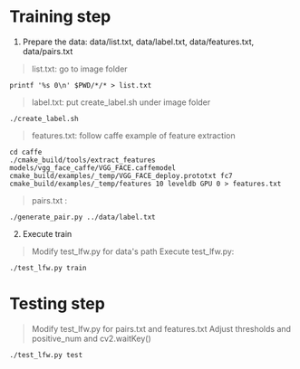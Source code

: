 # Training step #

1. Prepare the data:	data/list.txt,	data/label.txt,	data/features.txt,	data/pairs.txt
     
 >list.txt: go to image folder     
 ```
 printf '%s 0\n' $PWD/*/* > list.txt
 ```     
 >label.txt: put create_label.sh under image folder     
 ```
 ./create_label.sh
 ```     
 >features.txt: follow caffe example of feature extraction     
 ```
 cd caffe
 ./cmake_build/tools/extract_features models/vgg_face_caffe/VGG_FACE.caffemodel cmake_build/examples/_temp/VGG_FACE_deploy.prototxt fc7 cmake_build/examples/_temp/features 10 leveldb GPU 0 > features.txt
 ```     
 >pairs.txt :     
 ```
 ./generate_pair.py ../data/label.txt
 ```
2. Execute train
 >Modify test_lfw.py for data's path 
 >Execute test_lfw.py:
 ```
 ./test_lfw.py train
 ```

# Testing step #

 >Modify test_lfw.py for pairs.txt and features.txt
 >Adjust thresholds and positive_num and cv2.waitKey()
 ```
 ./test_lfw.py test
 ```     
